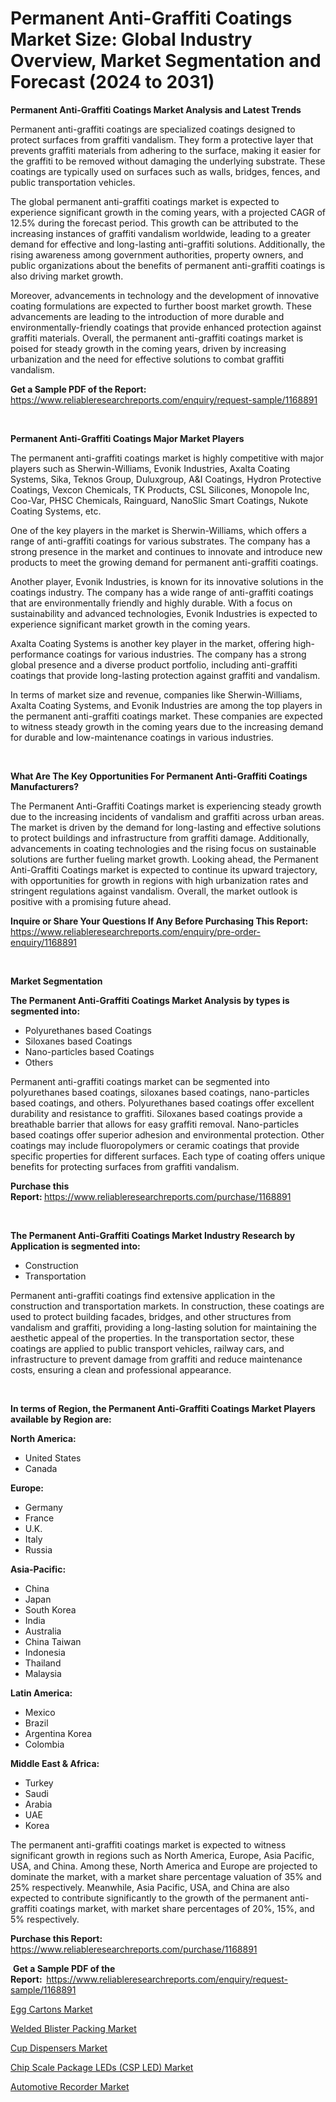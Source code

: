 <p><h1>Permanent Anti-Graffiti Coatings Market Size: Global Industry Overview, Market Segmentation and Forecast (2024 to 2031)</h1></p><p><strong>Permanent Anti-Graffiti Coatings Market Analysis and Latest Trends</strong></p>
<p><p>Permanent anti-graffiti coatings are specialized coatings designed to protect surfaces from graffiti vandalism. They form a protective layer that prevents graffiti materials from adhering to the surface, making it easier for the graffiti to be removed without damaging the underlying substrate. These coatings are typically used on surfaces such as walls, bridges, fences, and public transportation vehicles.</p><p>The global permanent anti-graffiti coatings market is expected to experience significant growth in the coming years, with a projected CAGR of 12.5% during the forecast period. This growth can be attributed to the increasing instances of graffiti vandalism worldwide, leading to a greater demand for effective and long-lasting anti-graffiti solutions. Additionally, the rising awareness among government authorities, property owners, and public organizations about the benefits of permanent anti-graffiti coatings is also driving market growth.</p><p>Moreover, advancements in technology and the development of innovative coating formulations are expected to further boost market growth. These advancements are leading to the introduction of more durable and environmentally-friendly coatings that provide enhanced protection against graffiti materials. Overall, the permanent anti-graffiti coatings market is poised for steady growth in the coming years, driven by increasing urbanization and the need for effective solutions to combat graffiti vandalism.</p></p>
<p><strong>Get a Sample PDF of the Report:&nbsp;</strong> <a href="https://www.reliableresearchreports.com/enquiry/request-sample/1168891">https://www.reliableresearchreports.com/enquiry/request-sample/1168891</a></p>
<p>&nbsp;</p>
<p><strong>Permanent Anti-Graffiti Coatings Major Market Players</strong></p>
<p><p>The permanent anti-graffiti coatings market is highly competitive with major players such as Sherwin-Williams, Evonik Industries, Axalta Coating Systems, Sika, Teknos Group, Duluxgroup, A&I Coatings, Hydron Protective Coatings, Vexcon Chemicals, TK Products, CSL Silicones, Monopole Inc, Coo-Var, PHSC Chemicals, Rainguard, NanoSlic Smart Coatings, Nukote Coating Systems, etc.</p><p>One of the key players in the market is Sherwin-Williams, which offers a range of anti-graffiti coatings for various substrates. The company has a strong presence in the market and continues to innovate and introduce new products to meet the growing demand for permanent anti-graffiti coatings.</p><p>Another player, Evonik Industries, is known for its innovative solutions in the coatings industry. The company has a wide range of anti-graffiti coatings that are environmentally friendly and highly durable. With a focus on sustainability and advanced technologies, Evonik Industries is expected to experience significant market growth in the coming years.</p><p>Axalta Coating Systems is another key player in the market, offering high-performance coatings for various industries. The company has a strong global presence and a diverse product portfolio, including anti-graffiti coatings that provide long-lasting protection against graffiti and vandalism.</p><p>In terms of market size and revenue, companies like Sherwin-Williams, Axalta Coating Systems, and Evonik Industries are among the top players in the permanent anti-graffiti coatings market. These companies are expected to witness steady growth in the coming years due to the increasing demand for durable and low-maintenance coatings in various industries.</p></p>
<p>&nbsp;</p>
<p><strong>What Are The Key Opportunities For Permanent Anti-Graffiti Coatings Manufacturers?</strong></p>
<p><p>The Permanent Anti-Graffiti Coatings market is experiencing steady growth due to the increasing incidents of vandalism and graffiti across urban areas. The market is driven by the demand for long-lasting and effective solutions to protect buildings and infrastructure from graffiti damage. Additionally, advancements in coating technologies and the rising focus on sustainable solutions are further fueling market growth. Looking ahead, the Permanent Anti-Graffiti Coatings market is expected to continue its upward trajectory, with opportunities for growth in regions with high urbanization rates and stringent regulations against vandalism. Overall, the market outlook is positive with a promising future ahead.</p></p>
<p><strong>Inquire or Share Your Questions If Any Before Purchasing This Report:</strong> <a href="https://www.reliableresearchreports.com/enquiry/pre-order-enquiry/1168891">https://www.reliableresearchreports.com/enquiry/pre-order-enquiry/1168891</a></p>
<p>&nbsp;</p>
<p><strong>Market Segmentation</strong></p>
<p><strong>The Permanent Anti-Graffiti Coatings Market Analysis by types is segmented into:</strong></p>
<p><ul><li>Polyurethanes based Coatings</li><li>Siloxanes based Coatings</li><li>Nano-particles based Coatings</li><li>Others</li></ul></p>
<p><p>Permanent anti-graffiti coatings market can be segmented into polyurethanes based coatings, siloxanes based coatings, nano-particles based coatings, and others. Polyurethanes based coatings offer excellent durability and resistance to graffiti. Siloxanes based coatings provide a breathable barrier that allows for easy graffiti removal. Nano-particles based coatings offer superior adhesion and environmental protection. Other coatings may include fluoropolymers or ceramic coatings that provide specific properties for different surfaces. Each type of coating offers unique benefits for protecting surfaces from graffiti vandalism.</p></p>
<p><strong>Purchase this Report:&nbsp;</strong><a href="https://www.reliableresearchreports.com/purchase/1168891">https://www.reliableresearchreports.com/purchase/1168891</a></p>
<p>&nbsp;</p>
<p><strong>The Permanent Anti-Graffiti Coatings Market Industry Research by Application is segmented into:</strong></p>
<p><ul><li>Construction</li><li>Transportation</li></ul></p>
<p><p>Permanent anti-graffiti coatings find extensive application in the construction and transportation markets. In construction, these coatings are used to protect building facades, bridges, and other structures from vandalism and graffiti, providing a long-lasting solution for maintaining the aesthetic appeal of the properties. In the transportation sector, these coatings are applied to public transport vehicles, railway cars, and infrastructure to prevent damage from graffiti and reduce maintenance costs, ensuring a clean and professional appearance.</p></p>
<p>&nbsp;</p>
<p><strong>In terms of Region, the Permanent Anti-Graffiti Coatings Market Players available by Region are:</strong></p>
<p>
    <p> <strong> North America: </strong>
        <ul>
            <li>United States</li>
            <li>Canada</li>
        </ul>
        </p> 
    <p> <strong> Europe: </strong>
        <ul>
            <li>Germany</li>
            <li>France</li>
            <li>U.K.</li>
            <li>Italy</li>
            <li>Russia</li>
        </ul>
        </p> 
    <p> <strong> Asia-Pacific: </strong>
        <ul>
            <li>China</li>
            <li>Japan</li>
            <li>South Korea</li>
            <li>India</li>
            <li>Australia</li>
            <li>China Taiwan</li>
            <li>Indonesia</li>
            <li>Thailand</li>
            <li>Malaysia</li>
        </ul>
        </p> 
    <p> <strong> Latin America: </strong>
        <ul>
            <li>Mexico</li>
            <li>Brazil</li>
            <li>Argentina Korea</li>
            <li>Colombia</li>
        </ul>
        </p> 
    <p> <strong> Middle East & Africa: </strong>
        <ul>
            <li>Turkey</li>
            <li>Saudi</li>
            <li>Arabia</li>
            <li>UAE</li>
            <li>Korea</li>
        </ul>
    </p>
    </p>
<p><p>The permanent anti-graffiti coatings market is expected to witness significant growth in regions such as North America, Europe, Asia Pacific, USA, and China. Among these, North America and Europe are projected to dominate the market, with a market share percentage valuation of 35% and 25% respectively. Meanwhile, Asia Pacific, USA, and China are also expected to contribute significantly to the growth of the permanent anti-graffiti coatings market, with market share percentages of 20%, 15%, and 5% respectively.</p></p>
<p><strong>Purchase this Report: </strong><a href="https://www.reliableresearchreports.com/purchase/1168891">https://www.reliableresearchreports.com/purchase/1168891</a></p>
<p>&nbsp;<strong>Get a Sample PDF of the Report:&nbsp;&nbsp;</strong><a href="https://www.reliableresearchreports.com/enquiry/request-sample/1168891">https://www.reliableresearchreports.com/enquiry/request-sample/1168891</a></p>
<p><strong></strong></p>
<p><p><a href="https://lydian-appliance-61d.notion.site/Insights-into-Egg-Cartons-Market-Size-Analysing-Market-Share-Trends-and-Growth-from-2024-to-2031-0300a6566a584d118696a92050f3b2e9">Egg Cartons Market</a></p><p><a href="https://forested-sushi-9b0.notion.site/Welded-Blister-Packing-Market-Size-Growing-and-Forecasted-for-period-from-2024-2031-and-provides-c-f7ea1dfbb2804245b66b591bc7168cd8">Welded Blister Packing Market</a></p><p><a href="https://summer-dogwood-3e9.notion.site/Cup-Dispensers-Market-Size-Market-Trends-and-Growth-Outlook-forecasted-for-period-from-2024-to-203-676137f0fca44b9680edbd224d5a449f">Cup Dispensers Market</a></p><p><a href="https://view.publitas.com/reportprime-1/chip-scale-package-leds-csp-led-market-insights-market-players-and-forecast-till-2031/">Chip Scale Package LEDs (CSP LED) Market</a></p><p><a href="https://view.publitas.com/reportprime-1/global-automotive-recorder-market-size-and-market-trends-insights-and-projections-from-2024-to-2031/">Automotive Recorder Market</a></p></p>